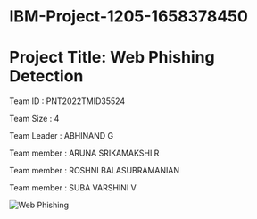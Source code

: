 # IBM-Project-1205-1658378450


# Project Title: Web Phishing Detection

Team ID : PNT2022TMID35524

Team Size : 4

Team Leader : ABHINAND G 

Team member : ARUNA SRIKAMAKSHI R

Team member : ROSHNI BALASUBRAMANIAN

Team member : SUBA VARSHINI V


<img src="https://www.wizlynxgroup.com/news/wp-content/uploads/2020/08/test2-1024x288.jpg" alt="Web Phishing">

